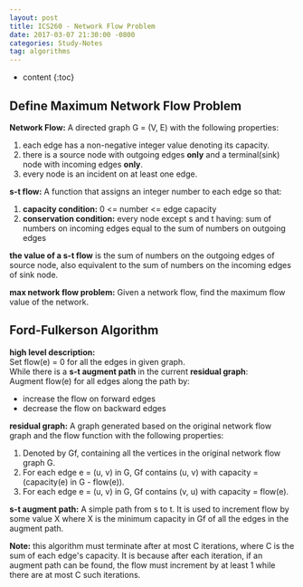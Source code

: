 ```yaml
---
layout: post
title: ICS260 - Network Flow Problem
date: 2017-03-07 21:30:00 -0800
categories: Study-Notes
tag: algorithms
---
```


* content
{:toc}




## Define Maximum Network Flow Problem

__Network Flow:__ A directed graph G = (V, E) with the following properties:  
1. each edge has a non-negative integer value denoting its capacity.
2. there is a source node with outgoing edges __only__ and a terminal(sink) node with incoming edges __only__.
3. every node is an incident on at least one edge.  

__s-t flow:__ A function that assigns an integer number to each edge so that:  
1. __capacity condition:__ 0 <= number <= edge capacity
2. __conservation condition:__ every node except s and t having: sum of numbers on incoming edges equal to the sum of numbers on outgoing edges

__the value of a s-t flow__ is the sum of numbers on the outgoing edges of source node, also equivalent to the sum of numbers on the incoming edges of sink node.

__max network flow problem:__ Given a network flow, find the maximum flow value of the network.  

## Ford-Fulkerson Algorithm

__high level description:__  
Set flow(e) = 0 for all the edges in given graph.  
While there is a __s-t augment path__ in the current __residual graph__:   
Augment flow(e) for all edges along the path by:
+ increase the flow on forward edges
+ decrease the flow on backward edges

__residual graph:__ A graph generated based on the original network flow graph and the flow function with the following properties:
1. Denoted by Gf, containing all the vertices in the original network flow graph G.
2. For each edge e = (u, v) in G, Gf contains (u, v) with capacity = (capacity(e) in G - flow(e)).
3. For each edge e = (u, v) in G, Gf contains (v, u) with capacity = flow(e).

__s-t augment path:__ A simple path from s to t. It is used to increment flow by some value X where X is the minimum capacity in Gf of all the edges in the augment path.

__Note:__ this algorithm must terminate after at most C iterations, where C is the sum of each edge's capacity. It is because after each iteration, if an augment path can be found, the flow must increment by at least 1 while there are at most C such iterations. 



<!-- #################################### -->
<!-- #################################### -->
<!-- #################################### -->
<!-- #################################### -->
<!-- #################################### -->
<!-- #################################### -->
<!-- #################################### -->
<!-- #################################### -->
<!-- #################################### -->
<!-- #################################### -->
<!-- #################################### -->
<!-- #################################### -->
<!-- #################################### -->
<!-- #################################### -->
<!-- #################################### -->
<!-- #################################### -->
<!-- #################################### -->
<!-- #################################### -->
<!-- #################################### -->
<!-- #################################### -->
<!-- #################################### -->
<!-- #################################### -->
<!-- #################################### -->
<!-- #################################### -->
